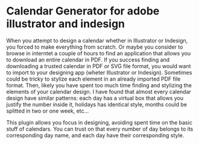 # Calendar Generator for adobe illustrator and indesign
When you attempt to design a calendar whether in Illustrator or Indesign, you forced to make everything from scratch. Or maybe you consider to browse in interntet a couple of hours to find an application that allows you to download  an entire calendar in PDF.
If you success finding and downloading a trusted calendar in PDF or SVG file format, you would want to import to your designing app (wheter Illustrator or Indesign).  Sometimes could be tricky to stylize each element in an already imported PDF file format.
Then, likely you have spent too much time finding and stylizing the elements of your calendar design.
I have found that almost every calendar design have similar patterns: each day has a virtual box that allows you justify the number inside it, holidays has identical style, months could be splitted in two or one week, etc...

This plugin allows you focus in designing, avoiding spent time on the basic stuff of calendars. You can trust on that every number of day belongs to its corresponding day name, and each day have their corresponding style.

